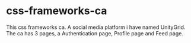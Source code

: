 # css-frameworks-ca

This css frameworks ca. A social media platform i have named UnityGrid. The ca has 3 pages, a Authentication page, Profile page and Feed page.
